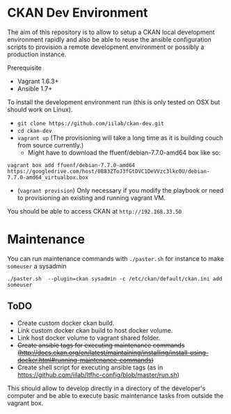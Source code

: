 CKAN Dev Environment
====================

The aim of this repository is to allow to setup a CKAN local development environment rapidly and also be able to reuse the ansible configuration scripts to provision a remote development environment or possibly a production instance.

Prerequisite
  * Vagrant 1.6.3+
  * Ansible 1.7+

To install the development environment run (this is only tested on OSX but should work on Linux).

  * ```git clone https://github.com/iilab/ckan-dev.git```
  * ```cd ckan-dev```
  * ```vagrant up``` (The provisioning will take a long time as it is building couch from source currently.)
    * Might have to download the ffuenf/debian-7.7.0-amd64 box like so:
```
vagrant box add ffuenf/debian-7.7.0-amd64 https://googledrive.com/host/0B83ZToJ3fGtDVC1DeVVzc3lkc0U/debian-7.7.0-amd64_virtualbox.box
```
  * (```vagrant provision```) Only necessary if you modify the playbook or need to provisioning an existing and running vagrant VM.

You should be able to access CKAN at ```http://192.168.33.50``` 

# Maintenance

You can run maintenance commands with ```./paster.sh``` for instance to make ```someuser``` a sysadmin

```
./paster.sh  --plugin=ckan sysadmin -c /etc/ckan/default/ckan.ini add someuser
```

## ToDO

  * Create custom docker ckan build.
  * Link custom docker ckan build to host docker volume.
  * Link host docker volume to vagrant shared folder.
  * ~~Create ansible tags for executing maintenance commands (http://docs.ckan.org/en/latest/maintaining/installing/install-using-docker.html#running-maintenance-commands)~~
  * Create shell script for executing ansible tags (as in https://github.com/iilab/ltfhc-config/blob/master/run.sh)

This should allow to develop directly in a directory of the developer's computer and be able to execute basic maintenance tasks from outside the vagrant box.

